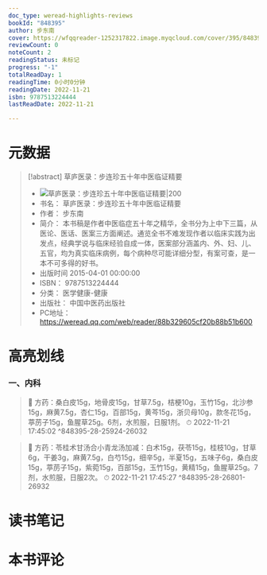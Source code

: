 ```yaml
---
doc_type: weread-highlights-reviews
bookId: "848395"
author: 步东南
cover: https://wfqqreader-1252317822.image.myqcloud.com/cover/395/848395/t7_848395.jpg
reviewCount: 0
noteCount: 2
readingStatus: 未标记
progress: "-1"
totalReadDay: 1
readingTime: 0小时0分钟
readingDate: 2022-11-21
isbn: 9787513224444
lastReadDate: 2022-11-21

---
```

# 元数据
> [!abstract] 草庐医录：步连珍五十年中医临证精要
> - ![ 草庐医录：步连珍五十年中医临证精要|200](https://wfqqreader-1252317822.image.myqcloud.com/cover/395/848395/t7_848395.jpg)
> - 书名： 草庐医录：步连珍五十年中医临证精要
> - 作者： 步东南
> - 简介： 本书稿是作者中医临症五十年之精华，全书分为上中下三篇，从医论、医话、医案三方面阐述。通览全书不难发现作者以临床实践为出发点，经典学说与临床经验自成一体，医案部分涵盖内、外、妇、儿、五官，均为真实临床病例，每个病种尽可能详细分型，有案可查，是一本不可多得的好书。
> - 出版时间 2015-04-01 00:00:00
> - ISBN： 9787513224444
> - 分类： 医学健康-健康
> - 出版社： 中国中医药出版社
> - PC地址：https://weread.qq.com/web/reader/88b329605cf20b88b51b600

# 高亮划线

### 一、内科

> 📌 方药：桑白皮15g，地骨皮15g，甘草7.5g，桔梗10g，玉竹15g，北沙参15g，麻黄7.5g，杏仁15g，百部15g，黄芩15g，浙贝母10g，款冬花15g，葶苈子15g，鱼腥草25g。6剂，水煎服，日服1剂。 
> ⏱ 2022-11-21 17:45:02 ^848395-28-25924-26032

> 📌 方药：苓桂术甘汤合小青龙汤加减：白术15g，茯苓15g，桂枝10g，甘草6g，干姜3g，麻黄7.5g，白芍15g，细辛5g，半夏15g，五味子6g，桑白皮15g，葶苈子15g，紫菀15g，百部15g，玉竹15g，黄精15g，鱼腥草25g。7剂，水煎服，日服2次。 
> ⏱ 2022-11-21 17:45:27 ^848395-28-26801-26932

# 读书笔记

# 本书评论
